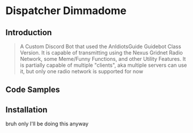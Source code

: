 # Dispatcher Dimmadome

## Introduction

> A Custom Discord Bot that used the AnIdiotsGuide Guidebot  Class Version. It is capable of transmitting using the Nexus Gridnet Radio Network, some Meme/Funny Functions, and other Utility Features. It is partially capable of multiple "clients", aka multiple servers can use it, but only one radio network is supported for now

## Code Samples



## Installation

bruh only I'll be doing this anyway
